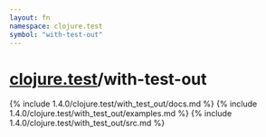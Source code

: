 ```yaml
---
layout: fn
namespace: clojure.test
symbol: "with-test-out"
---
```


# [clojure.test](../)/with-test-out

{% include 1.4.0/clojure.test/with_test_out/docs.md %}
{% include 1.4.0/clojure.test/with_test_out/examples.md %}
{% include 1.4.0/clojure.test/with_test_out/src.md %}


